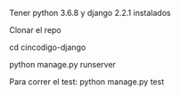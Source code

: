 Tener python 3.6.8 y django 2.2.1 instalados

Clonar el repo

cd cincodigo-django

python manage.py runserver

Para correr el test: python manage.py test